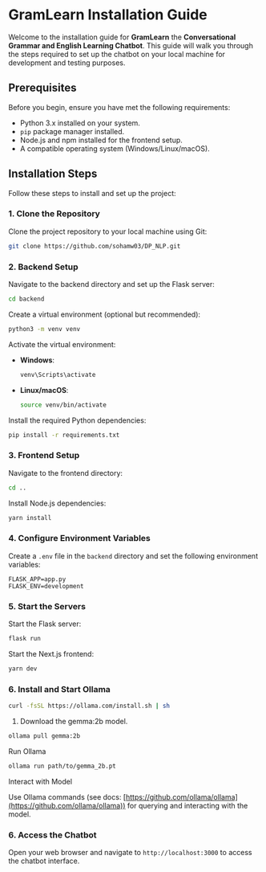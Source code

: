 # GramLearn Installation Guide

Welcome to the installation guide for **GramLearn** the **Conversational Grammar and English Learning Chatbot**. This guide will walk you through the steps required to set up the chatbot on your local machine for development and testing purposes.

## Prerequisites

Before you begin, ensure you have met the following requirements:
- Python 3.x installed on your system.
- `pip` package manager installed.
- Node.js and npm installed for the frontend setup.
- A compatible operating system (Windows/Linux/macOS).

## Installation Steps

Follow these steps to install and set up the project:

### 1. Clone the Repository

Clone the project repository to your local machine using Git:

```bash
git clone https://github.com/sohamw03/DP_NLP.git
```

### 2. Backend Setup

Navigate to the backend directory and set up the Flask server:

```bash
cd backend
```

Create a virtual environment (optional but recommended):

```bash
python3 -m venv venv
```

Activate the virtual environment:

- **Windows**:
  ```bash
  venv\Scripts\activate
  ```
- **Linux/macOS**:
  ```bash
  source venv/bin/activate
  ```

Install the required Python dependencies:

```bash
pip install -r requirements.txt
```

### 3. Frontend Setup

Navigate to the frontend directory:

```bash
cd ..
```

Install Node.js dependencies:

```bash
yarn install
```

### 4. Configure Environment Variables

Create a `.env` file in the `backend` directory and set the following environment variables:

```plaintext
FLASK_APP=app.py
FLASK_ENV=development
```

### 5. Start the Servers

Start the Flask server:

```bash
flask run
```

Start the Next.js frontend:

```bash
yarn dev
```

### 6. Install and Start Ollama

```bash
curl -fsSL https://ollama.com/install.sh | sh
```

1. Download the gemma:2b model.
```bash
ollama pull gemma:2b
```

Run Ollama

```bash
ollama run path/to/gemma_2b.pt
```

Interact with Model

Use Ollama commands (see docs: [https://github.com/ollama/ollama](https://github.com/ollama/ollama)) for querying and interacting with the model.


### 6. Access the Chatbot

Open your web browser and navigate to `http://localhost:3000` to access the chatbot interface.
